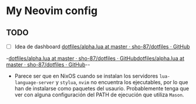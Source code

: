 # My Neovim config

## TODO

- [ ] Idea de dashboard [dotfiles/alpha.lua at master · sho-87/dotfiles · GitHub](https://github.com/sho-87/dotfiles/blob/master/nvim/lua/plugins/modules/alpha.lua)

-[dotfiles/alpha.lua at master · sho-87/dotfiles · GitHub](https://github.com/sho-87/dotfiles/blob/master/nvim/lua/plugins/modules/alpha.lua)[dotfiles/alpha.lua at master · sho-87/dotfiles · GitHub](https://github.com/sho-87/dotfiles/blob/master/nvim/lua/plugins/modules/alpha.lua)--

- Parece ser que en NixOS cuando se instalan los servidores `lua-language-server` y `stylua`, `nvim` no encuentra los ejecutables, por lo que han de instalarse como paquetes del usaurio. Probablemente tenga que ver con alguna configuración del PATH de ejecución que utiliza `Mason`.
